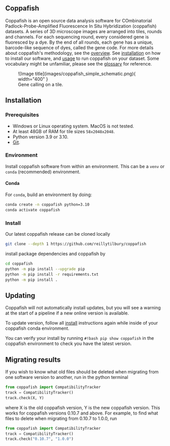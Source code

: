 ## Coppafish

Coppafish is an open source data analysis software for COmbinatorial Padlock-Probe-Amplified Fluorescence In Situ
Hybridization (coppafish) datasets. A series of 3D microscope images are arranged into tiles, rounds and channels. For
each sequencing round, every considered gene is fluoresced by a dye. By the end of all rounds, each gene has a unique,
barcode-like sequence of dyes, called the gene code. For more details about coppafish's methodology, see the
[overview](overview.md). See [installation](#installation) on how to install our software, and [usage](basic_usage.md) to
run coppafish on your dataset. Some vocabulary might be unfamiliar, please see the [glossary](glossary.md) for
reference.

<figure markdown="span">
  ![Image title](images/coppafish_simple_schematic.png){ width="400" }
  <figcaption>Gene calling on a tile.</figcaption>
</figure>

## Installation

### Prerequisites

* Windows or Linux operating system. MacOS is not tested.
* At least 48GB of RAM for tile sizes `58x2048x2048`.
* Python version 3.9 or 3.10.
* [Git](https://git-scm.com/).

### Environment

Install coppafish software from within an environment. This can be a `venv` or `conda` (recommended) environment.

#### Conda

For `conda`, build an environment by doing:
``` bash
conda create -n coppafish python=3.10
conda activate coppafish
```

### Install

Our latest coppafish release can be cloned locally
``` bash
git clone --depth 1 https://github.com/reillytilbury/coppafish
```

install package dependencies and coppafish by
``` bash
cd coppafish
python -m pip install --upgrade pip
python -m pip install -r requirements.txt
python -m pip install .
```

## Updating

Coppafish will not automatically install updates, but you will see a warning at the start of a pipeline if a new online
version is available.

To update version, follow all [install](#install) instructions again while inside of your coppafish conda environment.

You can verify your install by running `#!bash pip show coppafish` in the coppafish environment to check you have the 
latest version.

## Migrating results

If you wish to know what old files should be deleted when migrating from one software version to another, run in the 
python terminal
```python
from coppafish import CompatibilityTracker
track = CompatibilityTracker()
track.check(X, Y)
```

where X is the old coppafish version, Y is the new coppafish version. This works for coppafish versions 0.10.7 and 
above. For example, to find what files to delete when migrating from 0.10.7 to 1.0.0, run
```python
from coppafish import CompatibilityTracker
track = CompatibilityTracker()
track.check("0.10.7", "1.0.0")
```


